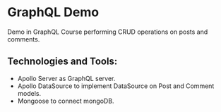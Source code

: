 # GraphQL Demo
Demo in GraphQL Course performing CRUD operations on posts and comments.

## Technologies and Tools:
* Apollo Server as GraphQL server.
* Apollo DataSource to implement DataSource on Post and Comment models.
* Mongoose to connect mongoDB.


